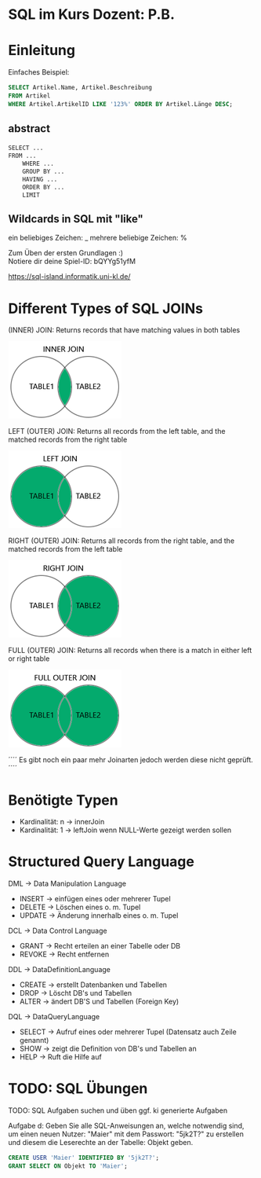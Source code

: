 # SQL im Kurs Dozent: P.B.

# Einleitung
Einfaches Beispiel:

````sql
SELECT Artikel.Name, Artikel.Beschreibung
FROM Artikel
WHERE Artikel.ArtikelID LIKE '123%' ORDER BY Artikel.Länge DESC;
````

## abstract
````
SELECT ...  
FROM ...  
    WHERE ...  
    GROUP BY ...  
    HAVING ...  
    ORDER BY ...  
    LIMIT   
````
## Wildcards in SQL mit "like"
ein beliebiges Zeichen: _
mehrere beliebige Zeichen: %

Zum Üben der ersten Grundlagen :)  
Notiere dir deine Spiel-ID: bQYYg51yfM

https://sql-island.informatik.uni-kl.de/

# Different Types of SQL JOINs

(INNER) JOIN: Returns records that have matching values in both tables

![alt innerJoin](img_inner_join.png)

LEFT (OUTER) JOIN: Returns all records from the left table, and the matched records from the right table

![alt leftOuterJoin](img_left_join.png)

RIGHT (OUTER) JOIN: Returns all records from the right table, and the matched records from the left table

![alt rightOuterJoin](img_right_join.png)

FULL (OUTER) JOIN: Returns all records when there is a match in either left or right table

![alt fullOuterJoin](img_full_outer_join.png)

´´´´
Es gibt noch ein paar mehr Joinarten jedoch werden diese nicht geprüft.
´´´´

# Benötigte Typen
- Kardinalität: n -> innerJoin
- Kardinalität: 1 -> leftJoin wenn NULL-Werte gezeigt werden sollen

# Structured Query Language
DML -> Data Manipulation Language
- INSERT -> einfügen eines oder mehrerer Tupel
- DELETE -> Löschen eines o. m. Tupel
- UPDATE -> Änderung innerhalb eines o. m. Tupel

DCL -> Data Control Language
- GRANT -> Recht erteilen an einer Tabelle oder DB
- REVOKE -> Recht entfernen

DDL -> DataDefinitionLanguage
- CREATE -> erstellt Datenbanken und Tabellen
- DROP -> Löscht DB's und Tabellen
- ALTER -> ändert DB'S und Tabellen (Foreign Key)

DQL -> DataQueryLanguage
- SELECT -> Aufruf eines oder mehrerer Tupel (Datensatz auch Zeile genannt)
- SHOW -> zeigt die Definition von DB's und Tabellen an
- HELP -> Ruft die Hilfe auf

# TODO: SQL Übungen

TODO: SQL Aufgaben suchen und üben ggf. ki generierte Aufgaben

Aufgabe d: Geben Sie alle SQL-Anweisungen an, welche notwendig sind, um einen neuen Nutzer: "Maier" mit dem Passwort: "5jk2T?" zu erstellen und diesem die Leserechte an der Tabelle: Objekt geben.
````SQL
CREATE USER 'Maier' IDENTIFIED BY '5jk2T?';
GRANT SELECT ON Objekt TO 'Maier';
````
